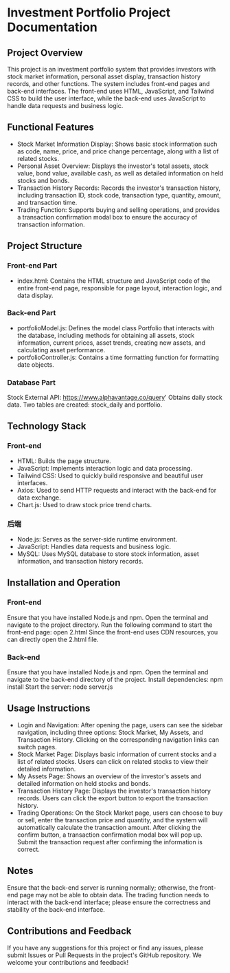 # Investment Portfolio Project Documentation
## Project Overview
This project is an investment portfolio system that provides investors with stock market information, personal asset display, transaction history records, and other functions. The system includes front-end pages and back-end interfaces. The front-end uses HTML, JavaScript, and Tailwind CSS to build the user interface, while the back-end uses JavaScript to handle data requests and business logic.
## Functional Features
+ Stock Market Information Display: Shows basic stock information such as code, name, price, and price change percentage, along with a list of related stocks.
+ Personal Asset Overview: Displays the investor's total assets, stock value, bond value, available cash, as well as detailed information on held stocks and bonds.
+ Transaction History Records: Records the investor's transaction history, including transaction ID, stock code, transaction type, quantity, amount, and transaction time.
+ Trading Function: Supports buying and selling operations, and provides a transaction confirmation modal box to ensure the accuracy of transaction information.
## Project Structure
### Front-end Part
+ index.html: Contains the HTML structure and JavaScript code of the entire front-end page, responsible for page layout, interaction logic, and data display.
### Back-end Part
+ portfolioModel.js: Defines the model class Portfolio that interacts with the database, including methods for obtaining all assets, stock information, current prices, asset trends, creating new assets, and calculating asset performance.
+ portfolioController.js: Contains a time formatting function for formatting date objects.
### Database Part
Stock External API: https://www.alphavantage.co/query'
Obtains daily stock data. Two tables are created: stock_daily and portfolio.

## Technology Stack
### Front-end
+ HTML: Builds the page structure.
+ JavaScript: Implements interaction logic and data processing.
+ Tailwind CSS: Used to quickly build responsive and beautiful user interfaces.
+ Axios: Used to send HTTP requests and interact with the back-end for data exchange.
+ Chart.js: Used to draw stock price trend charts.
### 后端
+ Node.js: Serves as the server-side runtime environment.
+ JavaScript: Handles data requests and business logic.
+ MySQL: Uses MySQL database to store stock information, asset information, and transaction history records.
## Installation and Operation
### Front-end
Ensure that you have installed Node.js and npm. Open the terminal and navigate to the project directory. Run the following command to start the front-end page:
open 2.html
Since the front-end uses CDN resources, you can directly open the 2.html file.

### Back-end
Ensure that you have installed Node.js and npm. Open the terminal and navigate to the back-end directory of the project. Install dependencies:
npm install
Start the server:
node server.js

## Usage Instructions
+ Login and Navigation: After opening the page, users can see the sidebar navigation, including three options: Stock Market, My Assets, and Transaction History. Clicking on the corresponding navigation links can switch pages.
+ Stock Market Page: Displays basic information of current stocks and a list of related stocks. Users can click on related stocks to view their detailed information.
+ My Assets Page: Shows an overview of the investor's assets and detailed information on held stocks and bonds.
+ Transaction History Page: Displays the investor's transaction history records. Users can click the export button to export the transaction history.
+ Trading Operations: On the Stock Market page, users can choose to buy or sell, enter the transaction price and quantity, and the system will automatically calculate the transaction amount. After clicking the confirm button, a transaction confirmation modal box will pop up. Submit the transaction request after confirming the information is correct.
## Notes
Ensure that the back-end server is running normally; otherwise, the front-end page may not be able to obtain data.
The trading function needs to interact with the back-end interface; please ensure the correctness and stability of the back-end interface.
## Contributions and Feedback
If you have any suggestions for this project or find any issues, please submit Issues or Pull Requests in the project's GitHub repository. We welcome your contributions and feedback!
